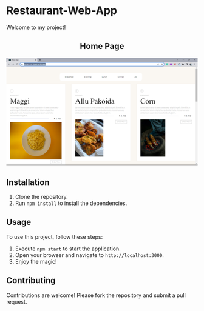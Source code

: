 # Restaurant-Web-App

Welcome to my project!
<h2 Align="center">Home Page</h2>

![Demo](https://github.com/AlyaniMamad/Live-Webs-GIFs/blob/Alyani/Resturant.png)

## Installation

1. Clone the repository.
2. Run `npm install` to install the dependencies.

## Usage

To use this project, follow these steps:

1. Execute `npm start` to start the application.
2. Open your browser and navigate to `http://localhost:3000`.
3. Enjoy the magic!

## Contributing

Contributions are welcome! Please fork the repository and submit a pull request.
